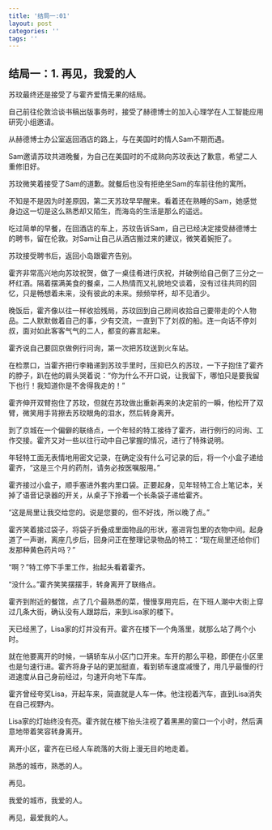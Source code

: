 ```yaml
---
title: '结局一:01'
layout: post
categories: ''
tags: ''
---
```

## 结局一：1. 再见，我爱的人
苏玟最终还是接受了与霍齐爱情无果的结局。

自己前往伦敦洽谈书稿出版事务时，接受了赫德博士的加入心理学在人工智能应用研究小组邀请。

从赫德博士办公室返回酒店的路上，与在美国时的情人Sam不期而遇。

Sam邀请苏玟共进晚餐，为自己在美国时的不成熟向苏玟表达了歉意，希望二人重修旧好。

苏玟微笑着接受了Sam的道歉。就餐后也没有拒绝坐Sam的车前往他的寓所。

不知是不是因为时差原因，第二天苏玟早早醒来。看着还在熟睡的Sam，她感觉身边这一切是这么熟悉却又陌生，而海岛的生活是那么的遥远。

吃过简单的早餐，在回酒店的车上，苏玟告诉Sam，自己已经决定接受赫德博士的聘书，留在伦敦。对Sam让自己从酒店搬过来的建议，微笑着婉拒了。

苏玟接受聘书后，返回小岛跟霍齐告别。

霍齐非常高兴地向苏玟祝贺，做了一桌佳肴进行庆祝，并破例给自己倒了三分之一杯红酒。隔着摆满美食的餐桌，二人热情而又礼貌地交谈着，没有过往共同的回忆，只是畅想着未来，没有彼此的未来。频频举杯，却不见酒少。

晚饭后，霍齐像以往一样收拾残局，苏玟回到自己房间收拾自己要带走的个人物品。二人默默做着自己的事，少有交流，一直到下了刘叔的船。连一向话不停刘叔，面对如此客客气气的二人，都变的寡言起来。

霍齐说自己要回京做例行问询，第一次把苏玟送到火车站。

在检票口，当霍齐把行李箱递到苏玟手里时，压抑已久的苏玟，一下子抱住了霍齐的脖子，趴在他的肩头哭着说：“你为什么不开口说，让我留下，哪怕只是要我留下也行！我知道你是不舍得我走的！”

霍齐伸开双臂抱住了苏玟，但就在苏玟做出重新再来的决定前的一瞬，他松开了双臂，微笑用手背擦去苏玟眼角的泪水，然后转身离开。

到了京城在一个偏僻的联络点，一个年轻的特工接待了霍齐，进行例行的问询、工作交接。霍齐又对一些以往行动中自己掌握的情况，进行了特殊说明。

年轻特工面无表情地用密文记录，在确定没有什么可记录的后，将一个小盒子递给霍齐，“这是三个月的药剂，请务必按医嘱服用。”

霍齐接过小盒子，顺手塞进外套内里口袋。正要起身，见年轻特工合上笔记本，关掉了语音记录器的开关，从桌子下拎着一个长条袋子递给霍齐。

“这是局里让我交给您的。说是您要的，但不好找，所以晚了点。”

霍齐笑着接过袋子，将袋子折叠成里面物品的形状，塞进背包里的衣物中间。起身道了一声谢，离座几步后，回身问正在整理记录物品的特工：“现在局里还给你们发那种黄色药片吗？”

“啊？”特工停下手里工作，抬起头看着霍齐。

“没什么。”霍齐笑笑摆摆手，转身离开了联络点。


霍齐到附近的餐馆，点了几个最熟悉的菜，慢慢享用完后，在下班人潮中大街上穿过几条大街，确认没有人跟踪后，来到Lisa家的楼下。

天已经黑了，Lisa家的灯并没有开。霍齐在楼下一个角落里，就那么站了两个小时。

就在他要离开的时候，一辆轿车从小区门口开来。车开的那么平稳，即便在小区里也是匀速行进。霍齐将身子站的更加挺直，看到轿车速度减慢了，用几乎最慢的行进速度从自己身前经过，匀速开向地下车库。

霍齐曾经夸奖Lisa，开起车来，简直就是人车一体。他注视着汽车，直到Lisa消失在自己视野内。

Lisa家的灯始终没有亮。霍齐就在楼下抬头注视了着黑黑的窗口一个小时，然后满意地带着笑容转身离开。

离开小区，霍齐在已经人车疏落的大街上漫无目的地走着。

熟悉的城市，熟悉的人。

再见。

我爱的城市，我爱的人。

再见，最爱我的人。
